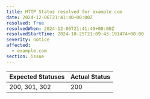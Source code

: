 ```yaml
---
title: HTTP Status resolved for example.com
date: 2024-12-06T21:41:40+00:00Z
resolved: True
resolvedWhen: 2024-12-06T21:41:40+00:00Z
resolvedStartTime: 2024-10-25T21:09:43.191474+00:00
severity: notice
affected:
  - example.com
section: issue
---
```


| Expected Statuses | Actual Status  |
|-------------------|----------------|
| 200, 301, 302 | 200 |
